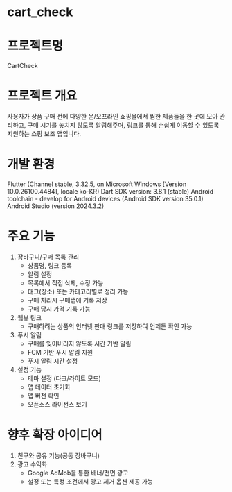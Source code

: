 # cart_check

# 프로젝트명
CartCheck

# 프로젝트 개요
사용자가 상품 구매 전에 다양한 온/오프라인 쇼핑몰에서 찜한 제품들을 한 곳에 모아 관리하고, 
구매 시기를 놓치지 않도록 알림해주며, 
링크를 통해 손쉽게 이동할 수 있도록 지원하는 쇼핑 보조 앱입니다.

# 개발 환경
Flutter (Channel stable, 3.32.5, on Microsoft Windows [Version 10.0.26100.4484], locale ko-KR)
Dart SDK version: 3.8.1 (stable)
Android toolchain - develop for Android devices (Android SDK version 35.0.1)
Android Studio (version 2024.3.2)

# 주요 기능
1. 장바구니/구매 목록 관리
   * 상품명, 링크 등록
   * 알림 설정
   * 목록에서 직접 삭제, 수정 가능
   * 태그(장소) 또는 카테고리별로 정리 가능
   * 구매 처리시 구매탭에 기록 저장
   * 구매 당시 가격 기록 가능
2. 웹뷰 링크
   * 구매하려는 상품의 인터넷 판매 링크를 저장하여 언제든 확인 가능
3. 푸시 알림
   * 구매를 잊어버리지 않도록 시간 기반 알림
   * FCM 기반 푸시 알림 지원
   * 푸시 알림 시간 설정
4. 설정 기능
   * 테마 설정 (다크/라이트 모드)
   * 앱 데이터 초기화
   * 앱 버전 확인
   * 오픈소스 라이선스 보기

# 향후 확장 아이디어
1. 친구와 공유 기능(공동 장바구니)
2. 광고 수익화
    * Google AdMob을 통한 배너/전면 광고
    * 설정 또는 특정 조건에서 광고 제거 옵션 제공 가능

